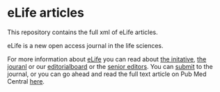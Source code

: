 eLife articles
==============

This repository contains the full xml of eLife articles.

eLife is a new open access journal in the life sciences. 

For more information about [eLife][el] you can read about [the initative][eli], [the jouranl][elj] or our 
[editorialboard][elb] or the [senior editors][els]. You can [submit][sub] to the journal, or you can go ahead and 
read the full text article on Pub Med Central [here][pmc].


[el]: http://www.elifesciences.org/
[eli]: http://www.elifesciences.org/about/
[elj]: http://www.elifesciences.org/the-journal/
[elb]: http://www.elifesciences.org/about/elife-community/reviewing-editors/
[els]: http://www.elifesciences.org/about/elife-community/editorial-leadership/
[sub]: http://submit.elifesciences.org/cgi-bin/main.plex
[pmc]: http://www.ncbi.nlm.nih.gov/pmc/issues/214921/